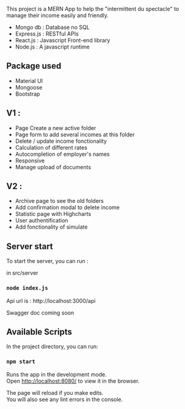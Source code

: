 This project is a MERN App to help the "intermittent du spectacle" to manage their income easily and friendly.

- Mongo db : Database no SQL
- Express.js : RESTful APIs
- React.js : Javascript Front-end library 
- Node.js : A javascript runtime

## Package used

- Material UI
- Mongoose
- Bootstrap

## V1 :

- Page Create a new active folder
- Page form to add several incomes at this folder
- Delete / update income fonctionality
- Calculation of different rates
- Autocompletion of employer's names
- Responsive
- Manage upload of documents

## V2 :

- Archive page to see the old folders
- Add confirmation modal to delete income
- Statistic page with Highcharts
- User authentification
- Add fonctionality of simulate 

## Server start
To start the server, you can run :

in src/server

### `node index.js`

Api url is : http://localhost:3000/api

Swagger doc coming soon

## Available Scripts

In the project directory, you can run:

### `npm start`

Runs the app in the development mode.<br />
Open [http://localhost:8080/](http://localhost:8080) to view it in the browser.

The page will reload if you make edits.<br />
You will also see any lint errors in the console.

